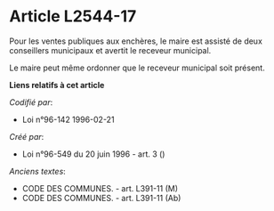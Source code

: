 # Article L2544-17

Pour les ventes publiques aux enchères, le maire est assisté de deux conseillers municipaux et avertit le receveur municipal.

Le maire peut même ordonner que le receveur municipal soit présent.

**Liens relatifs à cet article**

_Codifié par_:

  - Loi n°96-142 1996-02-21

_Créé par_:

  - Loi n°96-549 du 20 juin 1996 - art. 3 ()

_Anciens textes_:

  - CODE DES COMMUNES. - art. L391-11 (M)
  - CODE DES COMMUNES. - art. L391-11 (Ab)
